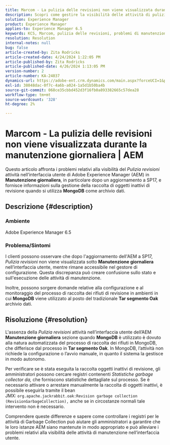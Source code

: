 ```yaml
---
title: Marcom - La pulizia delle revisioni non viene visualizzata durante la manutenzione giornaliera | AEM
description: Scopri come gestire la visibilità delle attività di pulizia delle revisioni e la raccolta di oggetti inattivi in Adobe Experience Manager con MongoDB.
solution: Experience Manager
product: Experience Manager
applies-to: Experience Manager 6.5
keywords: KCS, Marcom, pulizia delle revisioni, problemi di manutenzione, Adobe Experience Manager, AEM, interfaccia utente
resolution: Resolution
internal-notes: null
bug: false
article-created-by: Zita Rodricks
article-created-date: 4/24/2024 1:22:05 PM
article-published-by: Zita Rodricks
article-published-date: 4/26/2024 1:13:05 PM
version-number: 2
article-number: KA-24037
dynamics-url: https://adobe-ent.crm.dynamics.com/main.aspx?forceUCI=1&pagetype=entityrecord&etn=knowledgearticle&id=0d97baa2-3d02-ef11-a1fe-6045bd0065b6
exl-id: 38048dac-0f7c-4a6b-a024-1a5d1b50ba4b
source-git-commit: 068ce35cbbd452d3f16fb0a893382665c57dea28
workflow-type: tm+mt
source-wordcount: '328'
ht-degree: 2%

---
```


# Marcom - La pulizia delle revisioni non viene visualizzata durante la manutenzione giornaliera | AEM


Questo articolo affronta i problemi relativi alla visibilità del *Pulizia revisioni* attività nell’interfaccia utente di Adobe Experience Manager (AEM) in <b>Manutenzione giornaliera</b>, in particolare dopo un aggiornamento a SP17, e fornisce informazioni sulla gestione della raccolta di oggetti inattivi di revisione quando si utilizza <b>MongoDB</b> come archivio dati.

## Descrizione {#description}


### Ambiente

Adobe Experience Manager 6.5



### Problema/Sintomi

I clienti possono osservare che dopo l&#39;aggiornamento dell&#39;AEM a SP17, *Pulizia revisioni* non viene visualizzata sotto <b>Manutenzione giornaliera</b> nell’interfaccia utente, mentre rimane accessibile nel gestore di configurazione. Questa discrepanza può creare confusione sullo stato e sull&#39;esecuzione delle attività di manutenzione.

Inoltre, possono sorgere domande relative alla configurazione e al monitoraggio del processo di raccolta dei rifiuti di revisione in ambienti in cui <b>MongoDB</b> viene utilizzato al posto del tradizionale <b>Tar segmento Oak</b> archivio dati.


## Risoluzione {#resolution}


L&#39;assenza della *Pulizia revisioni* attività nell’interfaccia utente dell’AEM <b>Manutenzione giornaliera</b> sezione quando <b>MongoDB</b> è utilizzato è dovuto alla natura automatizzata del processo di raccolta dei rifiuti in MongoDB, che differisce dal processo in <b>Tar segmento Oak</b>. In MongoDB, l’attività non richiede la configurazione o l’avvio manuale, in quanto il sistema la gestisce in modo autonomo.

Per verificare se è stata eseguita la raccolta oggetti inattivi di revisione, gli amministratori possono cercare registri contenenti *Statistiche garbage collector da,* che forniscono statistiche dettagliate sul processo. Se è necessario attivare o arrestare manualmente la raccolta di oggetti inattivi, è possibile eseguirla tramite il bean JMX: `org.apache.jackrabbit.oak:Revision garbage collection (RevisionGarbageCollection),` anche se in circostanze normali tale intervento non è necessario.

Comprendere queste differenze e sapere come controllare i registri per le attività di Garbage Collection può aiutare gli amministratori a garantire che le loro istanze AEM siano mantenute in modo appropriato e può alleviare i problemi relativi alla visibilità delle attività di manutenzione nell’interfaccia utente.
